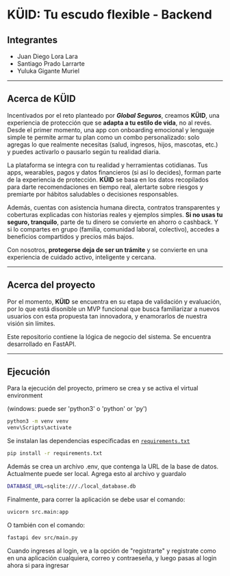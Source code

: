 # KÜID: Tu escudo flexible - Backend

## Integrantes

- Juan Diego Lora Lara
- Santiago Prado Larrarte
- Yuluka Gigante Muriel

---

## Acerca de KÜID

Incentivados por el reto planteado por **_Global Seguros_**, creamos **KÜID**, una experiencia de protección que se **adapta a tu estilo de vida**, no al revés. Desde el primer momento, una app con onboarding emocional y lenguaje simple te permite armar tu plan como un combo personalizado: solo agregas lo que realmente necesitas (salud, ingresos, hijos, mascotas, etc.) y puedes activarlo o pausarlo según tu realidad diaria. 

La plataforma se integra con tu realidad y herramientas cotidianas. Tus apps, wearables, pagos y datos financieros (si así lo decides), forman parte de la experiencia de protección. **KÜID** se basa en los datos recopilados para darte recomendaciones en tiempo real, alertarte sobre riesgos y premiarte por hábitos saludables o decisiones responsables.

Además, cuentas con asistencia humana directa, contratos transparentes y coberturas explicadas con historias reales y ejemplos simples. **Si no usas tu seguro, tranquilo**, parte de tu dinero se convierte en ahorro o cashback. Y si lo compartes en grupo (familia, comunidad laboral, colectivo), accedes a beneficios compartidos y precios más bajos.

Con nosotros, **protegerse deja de ser un trámite** y se convierte en una experiencia de cuidado activo, inteligente y cercana.

---

## Acerca del proyecto

Por el momento, **KÜID** se encuentra en su etapa de validación y evaluación, por lo que está disonible un MVP funcional que busca familiarizar a nuevos usuarios con esta propuesta tan innovadora, y enamorarlos de nuestra visión sin límites.

Este repositorio contiene la lógica de negocio del sistema. Se encuentra desarrollado en FastAPI.

--- 

## Ejecución

Para la ejecución del proyecto, primero se crea y se activa el virtual environment

(windows: puede ser 'python3' o 'python' or 'py') 

```bash
python3 -m venv venv
venv\Scripts\activate
```

Se instalan las dependencias especificadas en [`requirements.txt`](requirements.txt) 

```bash
pip install -r requirements.txt
```

Además se crea un archivo .env, que contenga la URL de la base de datos. Actualmente puede ser local. Agrega esto al archivo y guardalo 

```bash
DATABASE_URL=sqlite:///./local_database.db
```

Finalmente, para correr la aplicación se debe usar el comando:

```bash
uvicorn src.main:app
```

O también con el comando:

```bash
fastapi dev src/main.py
```

Cuando ingreses al login, ve a la opción de "registrarte" y registrate como en una aplicación cualquiera, correo y contraeseña, y luego pasas al login ahora si para ingresar